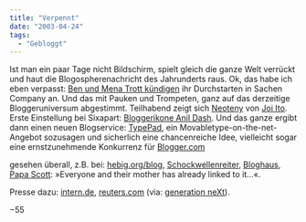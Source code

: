```yaml
---
title: "Verpennt"
date: "2003-04-24"
tags:
  - "Gebloggt"
---
```


Ist man ein paar Tage nicht Bildschirm, spielt gleich die ganze Welt verrückt und haut die Blogospherenachricht des Jahrunderts raus. Ok, das habe ich eben verpasst: [Ben und Mena Trott kündigen](http://www.sixapart.com/log/2003/04/six_apart_miles.shtml "Six Apart Milestone Announcement") ihr Durchstarten in Sachen Company an. Und das mit Pauken und Trompeten, ganz auf das derzeitige Bloggeruniversum abgestimmt. Teilhabend zeigt sich [Neoteny](http://blog.neoteny.com/neoteny/ "Neoteny Press Release") von [Joi Ito](http://joi.ito.com/ "Joi Ito Weblog"). Erste Einstellung bei Sixapart: [Bloggerikone Anil Dash](http://www.sixapart.com/press/six_apart_ltd_names_anil_dash_as_vi.shtml "Sixapart: Names"). Und das ganze ergibt dann einen neuen Blogservice: [TypePad](http://www.typepad.com/ "TypePad.com"), ein Movabletype-on-the-net-Angebot sozusagen und sicherlich eine chancenreiche Idee, vielleicht sogar eine ernstzunehmende Konkurrenz für [Blogger.com](http://www.blogger.com)

gesehen überall, z.B. bei: [hebig.org/blog](http://www.hebig.org/blogs/archives/main/000969.php), [Schockwellenreiter](http://www.schockwellenreiter.de/2003/04/24.html#01702), [Bloghaus](http://www.blogworld.de/weblog_00443.php), [Papa Scott](http://www.papascott.de/2003/04/23/2148.php): »Everyone and their mother has already linked to it…«.

Presse dazu: [intern.de](http://www.intern.de/news/4260.html), [reuters.com](http://www.reuters.com/newsArticle.jhtml?type=internetNews&storyID=2617311) (via: [generation neXt](http://www.x-ploration.de/weblog_895.php)).

−55

